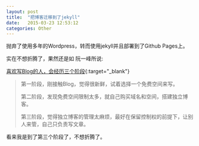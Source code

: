 ```yaml
---
layout: post
title:  "把博客迁移到了jekyll"
date:   2015-03-23 12:53:12
categories: Other
---
```


抛弃了使用多年的Wordpress，转而使用jekyll并且部署到了Github Pages上。

实在不想折腾了，果然还是如 阮一峰所说:

[喜欢写Blog的人，会经历三个阶段](http://www.ruanyifeng.com/blog/2012/08/blogging_with_jekyll.html){:target="_blank"}

> 第一阶段，刚接触Blog，觉得很新鲜，试着选择一个免费空间来写。
> 
> 第二阶段，发现免费空间限制太多，就自己购买域名和空间，搭建独立博客。
> 
> 第三阶段，觉得独立博客的管理太麻烦，最好在保留控制权的前提下，让别人来管，自己只负责写文章。

看来我是到了第三个阶段了，不想折腾了。